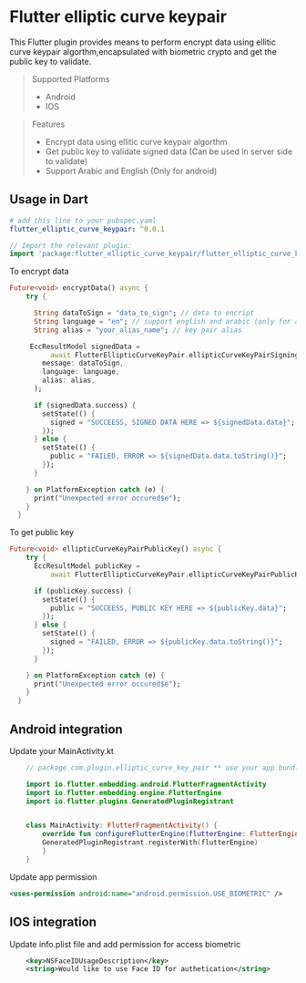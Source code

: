 # Flutter elliptic curve keypair

This Flutter plugin provides means to perform encrypt data using ellitic curve keypair algorthm,encapsulated with biometric crypto and get the public key to validate.

> Supported Platforms
>
> - Android
> - IOS

> Features
>
> - Encrypt data using ellitic curve keypair algorthm
> - Get public key to validate signed data (Can be used in server side to validate)
> - Support Arabic and English (Only for android)

## Usage in Dart 


```yaml
# add this line to your pubspec.yaml
flutter_elliptic_curve_keypair: ^0.0.1
```

```dart
// Import the relevant plugin:
import 'package:flutter_elliptic_curve_keypair/flutter_elliptic_curve_keypair.dart';
```


To encrypt data

```dart
Future<void> encryptData() async {
    try {

      String dataToSign = "data_to_sign"; // data to encript
      String language = "en"; // support english and arabic (only for android) "en" => english & "ar" => Arabic
      String alias = "your_alias_name"; // key pair alias

     EccResultModel signedData =
          await FlutterEllipticCurveKeyPair.ellipticCurveKeyPairSigning(
        message: dataToSign,
        language: language,
        alias: alias,
      );

      if (signedData.success) {
        setState(() {
          signed = "SUCCEESS, SIGNED DATA HERE => ${signedData.data}";
        });
      } else {
        setState(() {
          public = "FAILED, ERROR => ${signedData.data.toString()}";
        });
      }

    } on PlatformException catch (e) {
      print("Unexpected error occured$e");
    }
  }
```

To get public key

```dart
Future<void> ellipticCurveKeyPairPublicKey() async {
    try {
      EccResultModel publicKey =
          await FlutterEllipticCurveKeyPair.ellipticCurveKeyPairPublicKey();

      if (publicKey.success) {
        setState(() {
          public = "SUCCEESS, PUBLIC KEY HERE => ${publicKey.data}";
        });
      } else {
        setState(() {
          signed = "FAILED, ERROR => ${publicKey.data.toString()}";
        });
      }

    } on PlatformException catch (e) {
      print("Unexpected error occured$e");
    }
  }
```



## Android integration
Update your MainActivity.kt

```kotlin
    // package com.plugin.elliptic_curve_key_pair ** use your app bundle id here **

    import io.flutter.embedding.android.FlutterFragmentActivity
    import io.flutter.embedding.engine.FlutterEngine
    import io.flutter.plugins.GeneratedPluginRegistrant


    class MainActivity: FlutterFragmentActivity() {
        override fun configureFlutterEngine(flutterEngine: FlutterEngine) {
        GeneratedPluginRegistrant.registerWith(flutterEngine)
        }
    }
```

Update app permission

```xml
<uses-permission android:name="android.permission.USE_BIOMETRIC" />
```
    

## IOS integration

Update info.plist file and add permission for access biometric
```xml
	<key>NSFaceIDUsageDescription</key>
	<string>Would like to use Face ID for authetication</string>
```